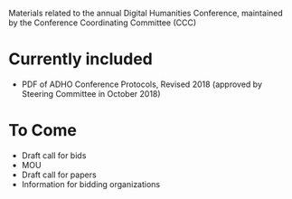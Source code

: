 Materials related to the annual Digital Humanities Conference, maintained by the Conference Coordinating Committee (CCC)

# Currently included
- PDF of ADHO Conference Protocols, Revised 2018 (approved by Steering Committee in October 2018)

# To Come
- Draft call for bids
- MOU
- Draft call for papers
- Information for bidding organizations
